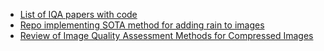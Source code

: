 * [List of IQA papers with code](https://github.com/chaofengc/Awesome-Image-Quality-Assessment?tab=readme-ov-file)
* [Repo implementing SOTA method for adding rain to images](https://github.com/astra-vision/rain-rendering?tab=readme-ov-file)
* [Review of Image Quality Assessment Methods for Compressed Images](https://pmc.ncbi.nlm.nih.gov/articles/PMC11121858/#B41-jimaging-10-00113)